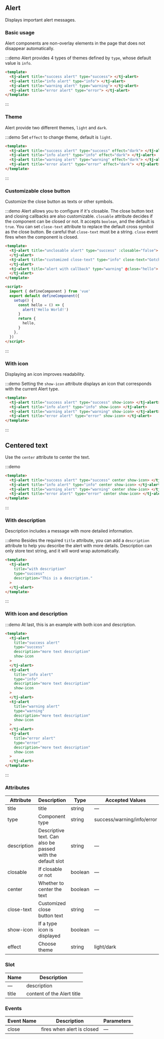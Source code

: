 ## Alert

Displays important alert messages.

### Basic usage

Alert components are non-overlay elements in the page that does not disappear automatically.

:::demo Alert provides 4 types of themes defined by `type`, whose default value is `info`.

```html
<template>
  <tj-alert title="success alert" type="success"> </tj-alert>
  <tj-alert title="info alert" type="info"> </tj-alert>
  <tj-alert title="warning alert" type="warning"> </tj-alert>
  <tj-alert title="error alert" type="error"> </tj-alert>
</template>
```

:::

### Theme

Alert provide two different themes, `light` and `dark`.

:::demo Set `effect` to change theme, default is `light`.

```html
<template>
  <tj-alert title="success alert" type="success" effect="dark"> </tj-alert>
  <tj-alert title="info alert" type="info" effect="dark"> </tj-alert>
  <tj-alert title="warning alert" type="warning" effect="dark"> </tj-alert>
  <tj-alert title="error alert" type="error" effect="dark"> </tj-alert>
</template>
```

:::

### Customizable close button

Customize the close button as texts or other symbols.

:::demo Alert allows you to configure if it's closable. The close button text and closing callbacks are also customizable. `closable` attribute decides if the component can be closed or not. It accepts `boolean`, and the default is `true`. You can set `close-text` attribute to replace the default cross symbol as the close button. Be careful that `close-text` must be a string. `close` event fires when the component is closed.

```html
<template>
  <tj-alert title="unclosable alert" type="success" :closable="false">
  </tj-alert>
  <tj-alert title="customized close-text" type="info" close-text="Gotcha">
  </tj-alert>
  <tj-alert title="alert with callback" type="warning" @close="hello">
  </tj-alert>
</template>

<script>
  import { defineComponent } from 'vue'
  export default defineComponent({
    setup() {
      const hello = () => {
        alert('Hello World!')
      }
      return {
        hello,
      }
    },
  })
</script>
```

:::

### With icon

Displaying an icon improves readability.

:::demo Setting the `show-icon` attribute displays an icon that corresponds with the current Alert type.

```html
<template>
  <tj-alert title="success alert" type="success" show-icon> </tj-alert>
  <tj-alert title="info alert" type="info" show-icon> </tj-alert>
  <tj-alert title="warning alert" type="warning" show-icon> </tj-alert>
  <tj-alert title="error alert" type="error" show-icon> </tj-alert>
</template>
```

:::

## Centered text

Use the `center` attribute to center the text.

:::demo

```html
<template>
  <tj-alert title="success alert" type="success" center show-icon> </tj-alert>
  <tj-alert title="info alert" type="info" center show-icon> </tj-alert>
  <tj-alert title="warning alert" type="warning" center show-icon> </tj-alert>
  <tj-alert title="error alert" type="error" center show-icon> </tj-alert>
</template>
```

:::

### With description

Description includes a message with more detailed information.

:::demo Besides the required `title` attribute, you can add a `description` attribute to help you describe the alert with more details. Description can only store text string, and it will word wrap automatically.

```html
<template>
  <tj-alert
    title="with description"
    type="success"
    description="This is a description."
  >
  </tj-alert>
</template>
```

:::

### With icon and description

:::demo At last, this is an example with both icon and description.

```html
<template>
  <tj-alert
    title="success alert"
    type="success"
    description="more text description"
    show-icon
  >
  </tj-alert>
  <tj-alert
    title="info alert"
    type="info"
    description="more text description"
    show-icon
  >
  </tj-alert>
  <tj-alert
    title="warning alert"
    type="warning"
    description="more text description"
    show-icon
  >
  </tj-alert>
  <tj-alert
    title="error alert"
    type="error"
    description="more text description"
    show-icon
  >
  </tj-alert>
</template>
```

:::

### Attributes

| Attribute   | Description                                                | Type    | Accepted Values            | Default |
| ----------- | ---------------------------------------------------------- | ------- | -------------------------- | ------- |
| title       | title                                                      | string  | —                          | —       |
| type        | Component type                                             | string  | success/warning/info/error | info    |
| description | Descriptive text. Can also be passed with the default slot | string  | —                          | —       |
| closable    | If closable or not                                         | boolean | —                          | true    |
| center      | Whether to center the text                                 | boolean | —                          | false   |
| close-text  | Customized close button text                               | string  | —                          | —       |
| show-icon   | If a type icon is displayed                                | boolean | —                          | false   |
| effect      | Choose theme                                               | string  | light/dark                 | light   |

### Slot

| Name  | Description                |
| ----- | -------------------------- |
| —     | description                |
| title | content of the Alert title |

### Events

| Event Name | Description                | Parameters |
| ---------- | -------------------------- | ---------- |
| close      | fires when alert is closed | —          |
